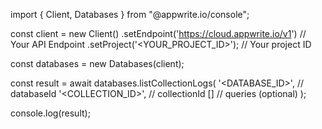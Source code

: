 import { Client, Databases } from "@appwrite.io/console";

const client = new Client()
    .setEndpoint('https://cloud.appwrite.io/v1') // Your API Endpoint
    .setProject('<YOUR_PROJECT_ID>'); // Your project ID

const databases = new Databases(client);

const result = await databases.listCollectionLogs(
    '<DATABASE_ID>', // databaseId
    '<COLLECTION_ID>', // collectionId
    [] // queries (optional)
);

console.log(result);

